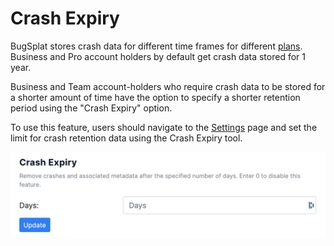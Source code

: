 # Crash Expiry

BugSplat stores crash data for different time frames for different [plans](https://www.bugsplat.com/plans/).  Business and Pro account holders by default get crash data stored for 1 year.

Business and Team account-holders who require crash data to be stored for a shorter amount of time have the option to specify a shorter retention period using the "Crash Expiry" option.

To use this feature, users should navigate to the [Settings](https://app.bugsplat.com/v2/settings/database/privacy) page and set the limit for crash retention data using the Crash Expiry tool.

![](../../../.gitbook/assets/screen-shot-2021-10-07-at-3.57.46-pm.png)
